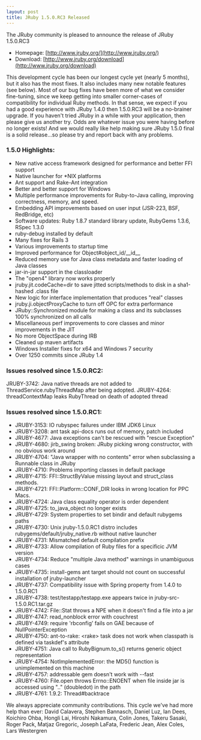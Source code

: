 ```yaml
---
layout: post
title: JRuby 1.5.0.RC3 Released
---
```

The JRuby community is pleased to announce the release of JRuby 1.5.0.RC3

- Homepage: [http://www.jruby.org/](http://www.jruby.org/)
- Download: [http://www.jruby.org/download](http://www.jruby.org/download)

This development cycle has been our longest cycle yet (nearly 5 months), but it also has the most fixes.  It also includes many new notable features (see below).  Most of our bug fixes have been more of what we consider fine-tuning, since we keep getting into smaller corner-cases of compatibility for individual Ruby methods.  In that sense, we expect if you had a good experience with JRuby 1.4.0 then 1.5.0.RC3 will be a no-brainer upgrade.  If you haven't tried JRuby in a while with your application, then please give us another try.  Odds are whatever issue you were having before no longer exists!  And we would really like help making sure JRuby 1.5.0 final is a solid release...so please try and report back with any problems.

### 1.5.0 Highlights:

- New native access framework designed for performance and better FFI support
- Native launcher for \*NIX platforms
- Ant support and Rake-Ant integration
- Better and better support for Windows
- Multiple performance improvements for Ruby-to-Java calling, improving correctness, memory, and speed.
- Embedding API improvements based on user input (JSR-223, BSF, RedBridge, etc)
- Software updates: Ruby 1.8.7 standard library update, RubyGems 1.3.6, RSpec 1.3.0
- ruby-debug installed by default
- Many fixes for Rails 3
- Various improvements to startup time
- Improved performance for Object#object\_id/\_\_id\_\_
- Reduced memory use for Java class metadata and faster loading of Java classes
- jar-in-jar support in the classloader
- The "open4" library now works properly
- jruby.jit.codeCache=dir to save jitted scripts/methods to disk in a sha1-hashed .class file
- New logic for interface implementation that produces "real" classes
- jruby.ji.objectProxyCache to turn off OPC for extra performance
- JRuby::Synchronized module for making a class and its subclasses 100% synchronized on all calls
- Miscellaneous perf improvements to core classes and minor improvements in the JIT
- No more ObjectSpace during IRB
- Cleaned up maven artifacts
- Windows Installer fixes for x64 and Windows 7 security
- Over 1250 commits since JRuby 1.4

### Issues resolved since 1.5.0.RC2:

JRUBY-3742: Java native threads are not added to ThreadService.rubyThreadMap after being adopted.
JRUBY-4264: threadContextMap leaks RubyThread on death of adopted thread


### Issues resolved since 1.5.0.RC1:

- JRUBY-3153: IO rubyspec failures under IBM JDK6 Linux
- JRUBY-3208: ant task api-docs runs out of memory, patch included
- JRUBY-4677: Java exceptions can't be rescued with "rescue Exception"
- JRUBY-4680: jirb_swing broken: JRuby picking wrong constructor, with no obvious work around
- JRUBY-4704: "Java wrapper with no contents" error when subclassing a Runnable class in JRuby
- JRUBY-4710: Problems importing classes in default package
- JRUBY-4715: FFI::StructByValue missing layout and struct_class methods.
- JRUBY-4721: FFI::Platform::CONF_DIR looks in wrong location for PPC Macs.
- JRUBY-4724: Java class equality operator is order dependent
- JRUBY-4725: to_java_object no longer exists
- JRUBY-4729: System properties to set bindir and default rubygems paths
- JRUBY-4730: Unix jruby-1.5.0.RC1 distro includes rubygems/default/jruby_native.rb without native launcher
- JRUBY-4731: Mismatched default compilation prefix
- JRUBY-4733: Allow compilation of Ruby files for a specificic JVM version
- JRUBY-4734: Reduce "multiple Java method" warnings in unambiguous cases
- JRUBY-4735: install-gems ant target should not count on successful installation of jruby-launcher
- JRUBY-4737: Compatibility issue with Spring property from 1.4.0 to 1.5.0.RC1
- JRUBY-4738: test/testapp/testapp.exe appears twice in jruby-src-1.5.0.RC1.tar.gz
- JRUBY-4742: File::Stat throws a NPE when it doesn't find a file into a jar
- JRUBY-4747: read_nonblock error with couchrest
- JRUBY-4749: require 'rbconfig' fails on GAE because of NullPointerException
- JRUBY-4750: ant-to-rake: &lt;rake&gt; task does not work when classpath is defined via taskdef's attribute
- JRUBY-4751: Java call to RubyBignum.to_s() returns generic object representation
- JRUBY-4754: NotImplementedError: the MD5() function is unimplemented on this machine
- JRUBY-4757: addressable gem doesn't work with --fast
- JRUBY-4760: File.open throws Errno::ENOENT when file inside jar is accessed using ".." (doubledot) in the path
- JRUBY-4761: 1.9.2: Thread#backtrace

We always appreciate community contributions. This cycle we've had more help than ever: David Calavera, Stephen Bannasch, Daniel Luz, Ian Dees, Koichiro Ohba,
Hongli Lai, Hiroshi Nakamura, Colin Jones, Takeru Sasaki, Roger Pack, Matjaz Gregoric, Joseph LaFata, Frederic Jean, Alex Coles, Lars Westergren
